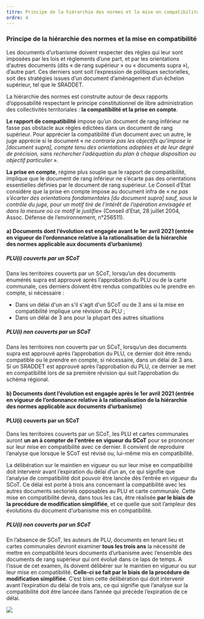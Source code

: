 ```yaml
---
titre: Principe de la hiérarchie des normes et la mise en compatibilité
ordre: 4
---
```


### Principe de la hiérarchie des normes et la mise en compatibilité

Les documents d’urbanisme doivent respecter des règles qui leur sont imposées par les lois et règlements d’une part, et par les orientations d’autres documents (dits « de rang supérieur » ou « documents supra »), d’autre part. Ces derniers sont soit l’expression de politiques sectorielles, soit des stratégies issues d’un document d’aménagement d’un échelon supérieur, tel que le SRADDET.

La hiérarchie des normes est construite autour de deux rapports d’opposabilité respectant le principe constitutionnel de libre administration des collectivités territoriales : **la compatibilité et la prise en compte**.

**Le rapport de compatibilité** impose qu’un document de rang inférieur ne fasse pas obstacle aux règles édictées dans un document de rang supérieur. Pour apprécier la compatibilité d’un document avec un autre, le juge apprécie si le document « *ne contrarie pas les objectifs qu’impose le [document supra], compte tenu des orientations adoptées et de leur degré de précision, sans rechercher l'adéquation du plan à chaque disposition ou objectif particulier* ».

**La prise en compte**, régime plus souple que le rapport de compatibilité, implique que le document de rang inférieur ne s’écarte pas des orientations essentielles définies par le document de rang supérieur. Le Conseil d’Etat considère que la prise en compte impose au document infra de « *ne pas s’écarter des orientations fondamentales [du document supra] sauf, sous le contrôle du juge, pour un motif tiré de l’intérêt de l’opération envisagée et dans la mesure où ce motif le justifie*» (Conseil d’Etat, 28 juillet 2004, Assoc. Défense de l’environnement, n°256511).

#### a) Documents dont l’évolution est engagée avant le 1er avril 2021 (entrée en vigueur de l’ordonnance relative à la rationalisation de la hiérarchie des normes applicable aux documents d’urbanisme)

##### PLU(i) couverts par un SCoT

Dans les territoires couverts par un SCoT, lorsqu’un des documents énumérés supra est approuvé après l’approbation du PLU ou de la carte communale, ces derniers doivent être rendus compatibles ou le prendre en compte, si nécessaire :
- Dans un délai d'un an s'il s'agit d'un SCoT ou de 3 ans si la mise en compatibilité implique une révision du PLU ;
- Dans un délai de 3 ans pour la plupart des autres situations 

##### PLU(i) non couverts par un SCoT

Dans les territoires non couverts par un SCoT, lorsqu’un des documents supra est approuvé après l’approbation du PLU, ce dernier doit être rendu compatible ou le prendre en compte, si nécessaire, dans un délai de 3 ans. Si un SRADDET est approuvé après l’approbation du PLU, ce dernier se met en compatibilité lors de sa première révision qui suit l’approbation du schéma régional.

#### b) Documents dont l’évolution est engagée après le 1er avril 2021 (entrée en vigueur de l’ordonnance relative à la rationalisation de la hiérarchie des normes applicable aux documents d’urbanisme)

#### PLU(i) couverts par un SCoT

Dans les territoires couverts par un SCoT, les PLU et cartes communales auront **un an à compter de l'entrée en vigueur du SCoT** pour se prononcer sur leur mise en compatibilité avec ce dernier. Il convient de reproduire l’analyse que lorsque le SCoT est révisé ou, lui-même mis en compatibilité. 

La délibération sur le maintien en vigueur ou sur leur mise en compatibilité doit intervenir avant l’expiration du délai d’un an, ce qui signifie que l’analyse de compatibilité doit pouvoir être lancée dès l’entrée en vigueur du SCoT. Ce délai est porté à trois ans concernant la compatibilité avec les autres documents sectoriels opposables au PLU et carte communale.
Cette mise en compatibilité devra, dans tous les cas, être réalisée **par le biais de la procédure de modification simplifiée**, et ce quelle que soit l’ampleur des évolutions du document d’urbanisme mis en compatibilité.

##### PLU(i) non couverts par un SCoT

En l’absence de SCoT, les auteurs de PLU, documents en tenant lieu et cartes communales devront examiner **tous les trois ans** la nécessité de mettre en compatibilité leurs documents d’urbanisme avec l’ensemble des documents de rang supérieur qui ont évolué dans ce laps de temps. A l’issue de cet examen, ils doivent délibérer sur le maintien en vigueur ou sur leur mise en compatibilité. **Celle-ci se fait par le biais de la procédure de modification simplifiée**. C’est bien cette délibération qui doit intervenir avant l’expiration du délai de trois ans, ce qui signifie que l’analyse sur la compatibilité doit être lancée dans l’année qui précède l’expiration de ce délai.

 <img src="/images/Hierarchie-des-normes.jpg"/>
